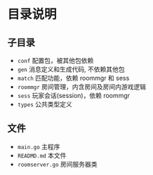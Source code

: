 # 目录说明

## 子目录

* `conf`		配置包，被其他包依赖
* `gen`		消息定义和生成代码, 不依赖其他包
* `match`	匹配功能，依赖 roommgr 和 sess
* `roommgr`	房间管理，内含房间及房间内游戏逻辑
* `sess`		玩家会话(session)，依赖 roommgr
* `types`	公共类型定义

## 文件

* `main.go`  			主程序
* `READMD.md`			本文件
* `roomserver.go`		房间服务器类
